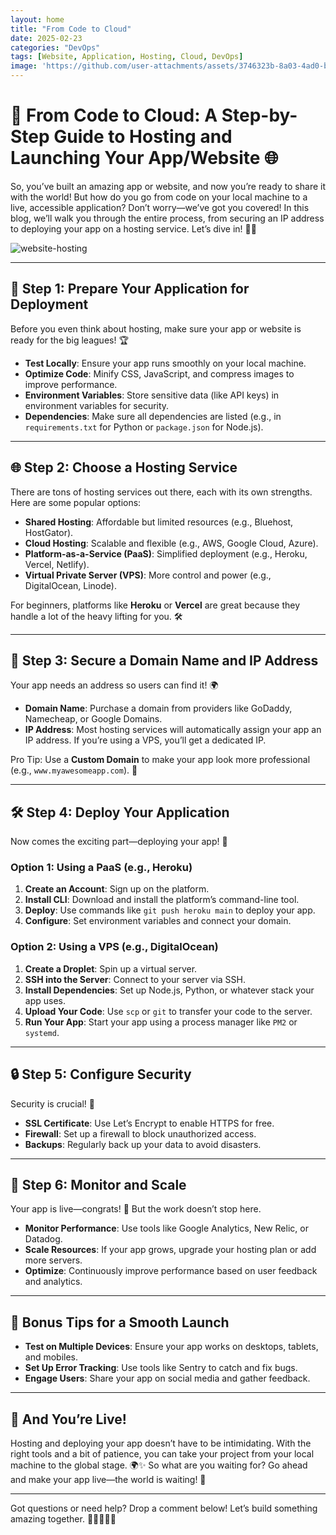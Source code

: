 ```yaml
---
layout: home
title: "From Code to Cloud"
date: 2025-02-23
categories: "DevOps"
tags: [Website, Application, Hosting, Cloud, DevOps]
image: 'https://github.com/user-attachments/assets/3746323b-8a03-4ad0-bf26-4eecd464d208'
---
```


# 🚀 From Code to Cloud: A Step-by-Step Guide to Hosting and Launching Your App/Website 🌐

So, you’ve built an amazing app or website, and now you’re ready to share it with the world! But how do you go from code on your local machine to a live, accessible application? Don’t worry—we’ve got you covered! In this blog, we’ll walk you through the entire process, from securing an IP address to deploying your app on a hosting service. Let’s dive in! 🏊‍♂️

![website-hosting](https://github.com/user-attachments/assets/3746323b-8a03-4ad0-bf26-4eecd464d208)

---

## 🌟 Step 1: Prepare Your Application for Deployment

Before you even think about hosting, make sure your app or website is ready for the big leagues! 🏆

- **Test Locally**: Ensure your app runs smoothly on your local machine.
- **Optimize Code**: Minify CSS, JavaScript, and compress images to improve performance.
- **Environment Variables**: Store sensitive data (like API keys) in environment variables for security.
- **Dependencies**: Make sure all dependencies are listed (e.g., in `requirements.txt` for Python or `package.json` for Node.js).

---

## 🌐 Step 2: Choose a Hosting Service

There are tons of hosting services out there, each with its own strengths. Here are some popular options:

- **Shared Hosting**: Affordable but limited resources (e.g., Bluehost, HostGator).
- **Cloud Hosting**: Scalable and flexible (e.g., AWS, Google Cloud, Azure).
- **Platform-as-a-Service (PaaS)**: Simplified deployment (e.g., Heroku, Vercel, Netlify).
- **Virtual Private Server (VPS)**: More control and power (e.g., DigitalOcean, Linode).

For beginners, platforms like **Heroku** or **Vercel** are great because they handle a lot of the heavy lifting for you. 🛠️

---

## 🔑 Step 3: Secure a Domain Name and IP Address

Your app needs an address so users can find it! 🌍

- **Domain Name**: Purchase a domain from providers like GoDaddy, Namecheap, or Google Domains.
- **IP Address**: Most hosting services will automatically assign your app an IP address. If you’re using a VPS, you’ll get a dedicated IP.

Pro Tip: Use a **Custom Domain** to make your app look more professional (e.g., `www.myawesomeapp.com`). 🎯

---

## 🛠️ Step 4: Deploy Your Application

Now comes the exciting part—deploying your app! 🚀

### Option 1: Using a PaaS (e.g., Heroku)
1. **Create an Account**: Sign up on the platform.
2. **Install CLI**: Download and install the platform’s command-line tool.
3. **Deploy**: Use commands like `git push heroku main` to deploy your app.
4. **Configure**: Set environment variables and connect your domain.

### Option 2: Using a VPS (e.g., DigitalOcean)
1. **Create a Droplet**: Spin up a virtual server.
2. **SSH into the Server**: Connect to your server via SSH.
3. **Install Dependencies**: Set up Node.js, Python, or whatever stack your app uses.
4. **Upload Your Code**: Use `scp` or `git` to transfer your code to the server.
5. **Run Your App**: Start your app using a process manager like `PM2` or `systemd`.

---

## 🔒 Step 5: Configure Security

Security is crucial! 🔐

- **SSL Certificate**: Use Let’s Encrypt to enable HTTPS for free.
- **Firewall**: Set up a firewall to block unauthorized access.
- **Backups**: Regularly back up your data to avoid disasters.

---

## 🚦 Step 6: Monitor and Scale

Your app is live—congrats! 🎉 But the work doesn’t stop here.

- **Monitor Performance**: Use tools like Google Analytics, New Relic, or Datadog.
- **Scale Resources**: If your app grows, upgrade your hosting plan or add more servers.
- **Optimize**: Continuously improve performance based on user feedback and analytics.

---

## 🌈 Bonus Tips for a Smooth Launch

- **Test on Multiple Devices**: Ensure your app works on desktops, tablets, and mobiles.
- **Set Up Error Tracking**: Use tools like Sentry to catch and fix bugs.
- **Engage Users**: Share your app on social media and gather feedback.

---

## 🎉 And You’re Live!

Hosting and deploying your app doesn’t have to be intimidating. With the right tools and a bit of patience, you can take your project from your local machine to the global stage. 🌍✨ So what are you waiting for? Go ahead and make your app live—the world is waiting! 🚀

---

Got questions or need help? Drop a comment below! Let’s build something amazing together. 💬👩‍💻👨‍💻
